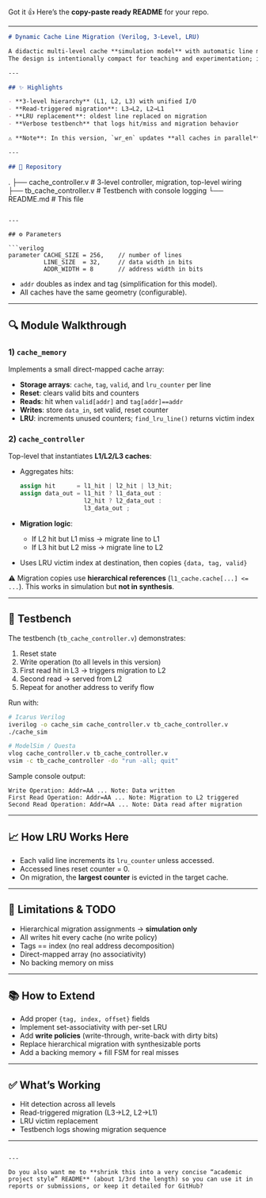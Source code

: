 Got it 👍 Here’s the **copy-paste ready README** for your repo.

---

```markdown
# Dynamic Cache Line Migration (Verilog, 3-Level, LRU)

A didactic multi-level cache **simulation model** with automatic line migration and an **LRU** replacement heuristic.  
The design is intentionally compact for teaching and experimentation; it is not yet synthesis-ready.

---

## ✨ Highlights

- **3-level hierarchy** (L1, L2, L3) with unified I/O  
- **Read-triggered migration**: L3→L2, L2→L1  
- **LRU replacement**: oldest line replaced on migration  
- **Verbose testbench** that logs hit/miss and migration behavior  

⚠️ **Note**: In this version, `wr_en` updates **all caches in parallel**. Migration is demonstrated on **reads** only.

---

## 🧱 Repository

```

.
├── cache\_controller.v     # 3-level controller, migration, top-level wiring
├── tb\_cache\_controller.v  # Testbench with console logging
└── README.md              # This file

````

---

## ⚙️ Parameters

```verilog
parameter CACHE_SIZE = 256,    // number of lines
          LINE_SIZE  = 32,     // data width in bits
          ADDR_WIDTH = 8       // address width in bits
````

* `addr` doubles as index and tag (simplification for this model).
* All caches have the same geometry (configurable).

---

## 🔍 Module Walkthrough

### 1) `cache_memory`

Implements a small direct-mapped cache array:

* **Storage arrays**: `cache`, `tag`, `valid`, and `lru_counter` per line
* **Reset**: clears valid bits and counters
* **Reads**: hit when `valid[addr]` and `tag[addr]==addr`
* **Writes**: store `data_in`, set valid, reset counter
* **LRU**: increments unused counters; `find_lru_line()` returns victim index

### 2) `cache_controller`

Top-level that instantiates **L1/L2/L3 caches**:

* Aggregates hits:

  ```verilog
  assign hit      = l1_hit | l2_hit | l3_hit;
  assign data_out = l1_hit ? l1_data_out :
                    l2_hit ? l2_data_out :
                    l3_data_out ;
  ```
* **Migration logic**:

  * If L2 hit but L1 miss → migrate line to L1
  * If L3 hit but L2 miss → migrate line to L2
* Uses LRU victim index at destination, then copies `{data, tag, valid}`

⚠️ Migration copies use **hierarchical references** (`l1_cache.cache[...] <= ...`).
This works in simulation but **not in synthesis**.

---

## 🧪 Testbench

The testbench (`tb_cache_controller.v`) demonstrates:

1. Reset state
2. Write operation (to all levels in this version)
3. First read hit in L3 → triggers migration to L2
4. Second read → served from L2
5. Repeat for another address to verify flow

Run with:

```bash
# Icarus Verilog
iverilog -o cache_sim cache_controller.v tb_cache_controller.v
./cache_sim

# ModelSim / Questa
vlog cache_controller.v tb_cache_controller.v
vsim -c tb_cache_controller -do "run -all; quit"
```

Sample console output:

```
Write Operation: Addr=AA ... Note: Data written
First Read Operation: Addr=AA ... Note: Migration to L2 triggered
Second Read Operation: Addr=AA ... Note: Data read after migration
```

---

## 📈 How LRU Works Here

* Each valid line increments its `lru_counter` unless accessed.
* Accessed lines reset counter = 0.
* On migration, the **largest counter** is evicted in the target cache.

---

## 🚧 Limitations & TODO

* Hierarchical migration assignments → **simulation only**
* All writes hit every cache (no write policy)
* Tags == index (no real address decomposition)
* Direct-mapped array (no associativity)
* No backing memory on miss

---

## 📚 How to Extend

* Add proper `{tag, index, offset}` fields
* Implement set-associativity with per-set LRU
* Add **write policies** (write-through, write-back with dirty bits)
* Replace hierarchical migration with synthesizable ports
* Add a backing memory + fill FSM for real misses

---

## ✅ What’s Working

* Hit detection across all levels
* Read-triggered migration (L3→L2, L2→L1)
* LRU victim replacement
* Testbench logs showing migration sequence

---

```

---

Do you also want me to **shrink this into a very concise “academic project style” README** (about 1/3rd the length) so you can use it in reports or submissions, or keep it detailed for GitHub?
```
